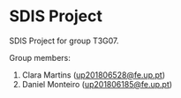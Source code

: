 # SDIS Project

SDIS Project for group T3G07.

Group members:
1. Clara Martins (up201806528@fe.up.pt)
2. Daniel Monteiro (up201806185@fe.up.pt)
